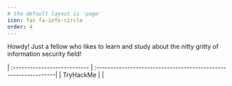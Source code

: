 ```yaml
---
# the default layout is 'page'
icon: fas fa-info-circle
order: 4
---
```


Howdy! Just a fellow who likes to learn and study about the nitty gritty of information security field!

| :--------------------------- | :---------------------------------------------------------------|
| TryHackMe                    |<script src="https://tryhackme.com/badge/2012156"></script>      |